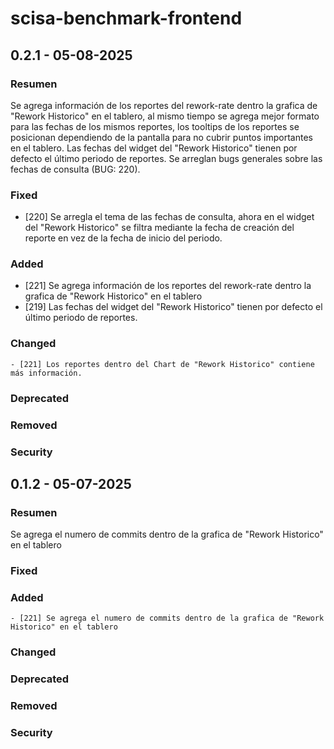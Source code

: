 # scisa-benchmark-frontend


## 0.2.1 - 05-08-2025

### Resumen
Se agrega información de los reportes del rework-rate dentro la grafica de "Rework Historico" en el tablero, al mismo tiempo se agrega mejor formato para las fechas de los mismos reportes, los tooltips de los reportes se posicionan dependiendo de la pantalla para no cubrir puntos importantes en el tablero. Las fechas del widget del "Rework Historico" tienen por defecto el último periodo de reportes. Se arreglan bugs generales sobre las fechas de consulta (BUG: 220).

### Fixed
  - [220] Se arregla el tema de las fechas de consulta, ahora en el widget del "Rework Historico" se filtra mediante la fecha de creación del reporte en vez de la fecha de inicio del periodo. 

### Added
  - [221] Se agrega información de los reportes del rework-rate dentro la grafica de "Rework Historico" en el tablero
  - [219] Las fechas del widget del "Rework Historico" tienen por defecto el último periodo de reportes.

### Changed
    - [221] Los reportes dentro del Chart de "Rework Historico" contiene más información.
    
### Deprecated

### Removed

### Security


## 0.1.2 - 05-07-2025

### Resumen
Se agrega el numero de commits dentro de la grafica de "Rework Historico" en el tablero

### Fixed

### Added
    - [221] Se agrega el numero de commits dentro de la grafica de "Rework Historico" en el tablero

### Changed

### Deprecated

### Removed

### Security